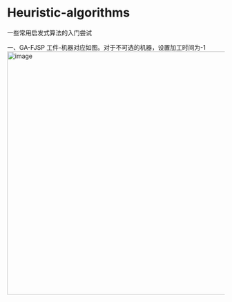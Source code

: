 # Heuristic-algorithms
一些常用启发式算法的入门尝试

一、GA-FJSP
工件-机器对应如图。对于不可选的机器，设置加工时间为-1
<img width="563" alt="image" src="https://user-images.githubusercontent.com/72543040/230000604-4b49d3bf-e4ac-4c4b-b91f-583888995d5b.png">
